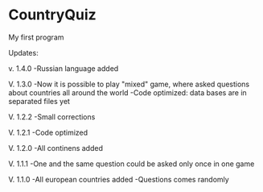 # CountryQuiz
My first program

Updates:

v. 1.4.0
-Russian language added

V. 1.3.0
-Now it is possible to play "mixed" game, where asked questions about countries all around the world
-Code optimized: data bases are in separated files yet

V. 1.2.2
-Small corrections

V. 1.2.1
-Code optimized

V. 1.2.0
-All continens added

V. 1.1.1
-One and the same question could be asked only once in one game

V. 1.1.0
-All european countries added
-Questions comes randomly
